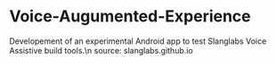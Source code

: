 # Voice-Augumented-Experience

Developement of an experimental Android app to test Slanglabs Voice Assistive build tools.\n
source: slanglabs.github.io
